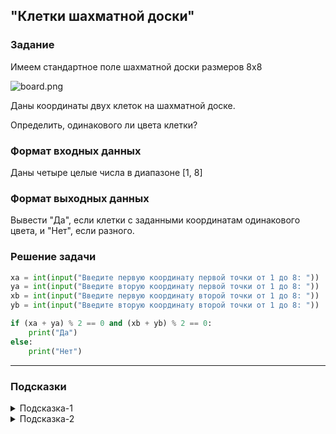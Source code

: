 ## "Клетки шахматной доски"

### Задание

Имеем стандартное поле шахматной доски размеров 8x8

![board.png](img/board.png)

Даны координаты двух клеток на шахматной доске.

Определить, одинакового ли цвета клетки?

### Формат входных данных

Даны четыре целые числа в диапазоне [1, 8]

### Формат выходных данных

Вывести "Да", если клетки с заданными координатам одинакового цвета, и "Нет", если разного.

### Решение задачи

```python
xa = int(input("Введите первую координату первой точки от 1 до 8: "))
ya = int(input("Введите вторую координату первой точки от 1 до 8: "))
xb = int(input("Введите первую координату второй точки от 1 до 8: "))
yb = int(input("Введите вторую координату второй точки от 1 до 8: "))

if (xa + ya) % 2 == 0 and (xb + yb) % 2 == 0:
    print("Да")
else:
    print("Нет")

```

---

### Подсказки

<details>
<summary>Подсказка-1</summary>
Условие для проверки четности числа:

```python
n % 2 == 0
```

</details>

<details>
<summary>Подсказка-2</summary>
Сумма двух нечетных чисел, всегда четная.
</details>
